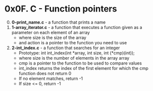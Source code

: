 # 0x0F. C - Function pointers

0. **0-print_name.c** - a function that prints a name
1. **1-array_iterator.c** - a function that executes a function given as a parameter on each element of an array
	* where size is the size of the array
	* and action is a pointer to the function you need to use
2. **2-int_index.c** - a function that searches for an integer
	* Prototype: int int_index(int *array, int size, int (*cmp)(int));	
	* where size is the number of elements in the array array
	* cmp is a pointer to the function to be used to compare values
	* int_index returns the index of the first element for which the cmp function does not return 0
	* If no element matches, return -1
	* If size <= 0, return -1

